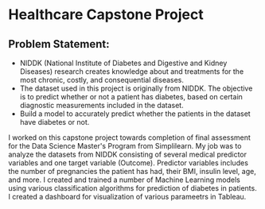 # Healthcare Capstone Project

## Problem Statement:
- NIDDK (National Institute of Diabetes and Digestive and Kidney Diseases) research creates knowledge about and treatments for the most chronic, costly, and consequential diseases.
- The dataset used in this project is originally from NIDDK. The objective is to predict whether or not a patient has diabetes, based on certain diagnostic measurements included in the dataset.
- Build a model to accurately predict whether the patients in the dataset have diabetes or not.

I worked on this capstone project towards completion of final assessment for the Data Science Master's Program from Simplilearn. My job was to analyze the datasets from NIDDK consisting of several medical predictor variables and one target variable (Outcome). Predictor variables includes the number of pregnancies the patient has had, their BMI, insulin level, age, and more. I created and trained a number of Machine Learning models using various classification algorithms for prediction of diabetes in patients. I created a dashboard for visualization of various parameetrs in Tableau. 
